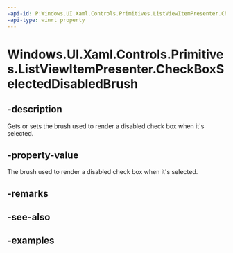 ```yaml
---
-api-id: P:Windows.UI.Xaml.Controls.Primitives.ListViewItemPresenter.CheckBoxSelectedDisabledBrush
-api-type: winrt property
---
```


# Windows.UI.Xaml.Controls.Primitives.ListViewItemPresenter.CheckBoxSelectedDisabledBrush

<!--
public Windows.UI.Xaml.Media.Brush CheckBoxSelectedDisabledBrush { get; set; }
-->


## -description

Gets or sets the brush used to render a disabled check box when it's selected.

## -property-value

The brush used to render a disabled check box when it's selected.

## -remarks

## -see-also

## -examples


